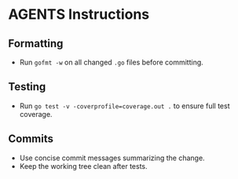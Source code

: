 # AGENTS Instructions

## Formatting

- Run `gofmt -w` on all changed `.go` files before committing.

## Testing

- Run `go test -v -coverprofile=coverage.out .` to ensure full test coverage.

## Commits

- Use concise commit messages summarizing the change.
- Keep the working tree clean after tests.
